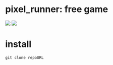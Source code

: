# pixel_runner: free game
<img src="https://img.shields.io/appveyor/build/same-unix/pixel%20runner?label=game%20lang&logo=game%20lang">
<img src="https://img.shields.io/appveyor/build/same-unix/pixel%20runner?label=python&logo=python&logoColor=blue">

# install

`git clone repoURL`
